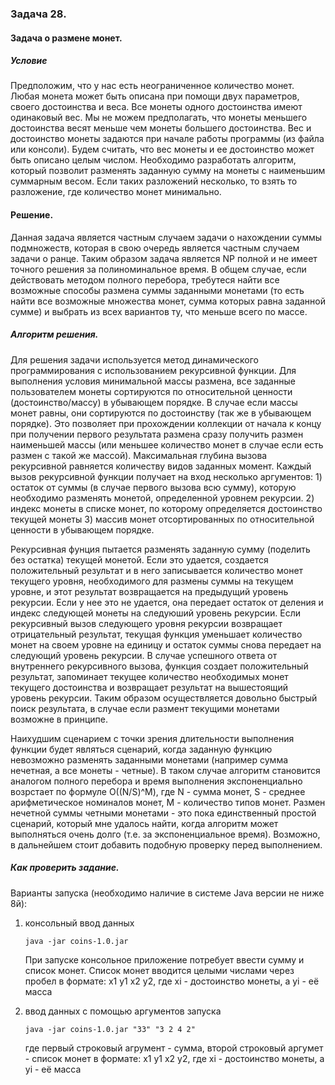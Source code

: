 ### Задача 28.
#### Задача о размене монет.
##### Условие
Предположим, что у нас есть неограниченное количество монет. Любая монета может быть описана при помощи двух параметров, своего достоинства и веса. Все монеты одного достоинства имеют одинаковый вес. Мы не можем предполагать, что монеты меньшего достоинства весят меньше чем монеты большего достоинства. Вес и достоинство монеты задаются при начале работы программы (из файла или консоли). Будем считать, что вес монеты и ее достоинство может быть описано целым числом.
Необходимо разработать алгоритм, который позволит разменять заданную сумму на монеты с наименьшим суммарным весом. Если таких разложений несколько, то взять то разложение, где количество монет минимально.

#### Решение.
Данная задача является частным случаем задачи о нахождении суммы подмножеств, которая в свою очередь является частным случаем задачи о ранце. Таким образом задача является NP полной и не имеет точного решения за полиноминальное время. В общем случае, если действовать методом полного перебора, требутеся найти все возможные способы размена суммы заданными монетами (то есть найти все возможные множества монет, сумма которых равна заданной сумме) и выбрать из всех вариантов ту, что меньше всего по массе. 

##### Алгоритм решения. 
Для решения задачи используется метод динамического программирования с использованием рекурсивной функции.
Для выполнения условия минимальной массы размена, все заданные пользователем монеты сортируются по относительной ценности (достоинство/массу) в убывающем порядке. В случае если массы монет равны, они сортируются по достоинству (так же в убывающем порядке). Это позволяет при прохождении коллекции от начала к концу при получении первого результата размена сразу получить размен наименьшей массы (или меньшее количество монет в случае если есть размен с такой же массой).
Максимальная глубина вызова рекурсивной равняется количеству видов заданных момент.
Каждый вызов рекурсивной функции получает на вход несколько аргументов: 
	1) остаток от суммы (в случае первого вызова всю сумму), которую необходимо разменять монетой, определенной уровнем рекурсии.
	2) индекс монеты в списке монет, по которому определяется достоинство текущей монеты
	3) массив монет отсортированных по относительной ценности в убывающем порядке.

Рекурсивная фунция пытается разменять заданную сумму (поделить без остатка) текущей монетой.
Если это удается, создается положительный результат и в него записывается количество монет текущего уровня, необходимого для размены суммы на текущем уровне, и этот результат возвращается на предыдущий уровень рекурсии.
Если у нее это не удается, она передает остаток от деления и индекс следующей монеты на следуюший уровень рекурсии. Если рекурсивный вызов следующего уровня рекурсии возвращает отрицательный результат, текущая функция уменьшает количество монет на своем уровне на единицу и остаток суммы снова передает на следующий уровень рекурсии. 
В случае успешного ответа от внутреннего рекурсивного вызова, функция создает положительный результат, запоминает текущее количество необходимых монет текущего достоинства и возвращает результат на вышестоящий уровень рекурсии. 
Таким образом осуществляется довольно быстрый поиск результата, в случае если размент текущими монетами возможне в принципе. 

Наихудшим сценарием с точки зрения длительности выполнения функции будет являться сценарий, когда заданную функцию невозможно разменять заданными монетами (например сумма нечетная, а все монеты - четные). В таком случае алгоритм становится аналогом полного перебора и время выполнения экспоненциально возрстает по формуле О((N/S)^M), где N - сумма монет, S - среднее арифметическое номиналов монет, M - количество типов монет. 
Размен нечетной суммы четными монетами - это пока единственный простой сценарий, который мне удалось найти, когда алгоритм может выполняться очень долго (т.е. за экспоненциальное время). Возможно, в дальнейшем стоит добавить подобную проверку перед выполнением. 

##### Как проверить задание.
Варианты запуска (необходимо наличие в системе Java версии не ниже 8й):
1. консольный ввод данных 

	`java -jar coins-1.0.jar`
	
	При запуске консольное приложение потребует ввести сумму и список монет. Список монет вводится целыми числами через пробел в формате: x1 y1 x2 y2, где xi - достоинство монеты, а yi - её масса
2. ввод данных с помощью аргументов запуска

	`java -jar coins-1.0.jar "33" "3 2 4 2"`
	
	где первый строковый агрумент - сумма, второй строковый аргумет - список монет в формате: x1 y1 x2 y2, где xi - достоинство монеты, а yi - её масса